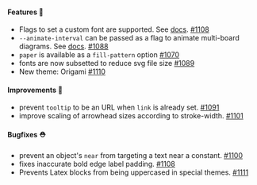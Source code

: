 #### Features 🚀

- Flags to set a custom font are supported. See [docs](https://d2lang.com/todo). [#1108](https://github.com/terrastruct/d2/pull/1108)
- `--animate-interval` can be passed as a flag to animate multi-board diagrams. See [docs](https://d2lang.com/todo). [#1088](https://github.com/terrastruct/d2/pull/1088)
- `paper` is available as a `fill-pattern` option [#1070](https://github.com/terrastruct/d2/pull/1070)
- fonts are now subsetted to reduce svg file size [#1089](https://github.com/terrastruct/d2/pull/1089)
- New theme: Origami [#1110](https://github.com/terrastruct/d2/pull/1110)

#### Improvements 🧹

- prevent `tooltip` to be an URL when `link` is already set. [#1091](https://github.com/terrastruct/d2/pull/1091)
- improve scaling of arrowhead sizes according to stroke-width. [#1101](https://github.com/terrastruct/d2/pull/1101)

#### Bugfixes ⛑️

- prevent an object's `near` from targeting a text near a constant. [#1100](https://github.com/terrastruct/d2/pull/1100)
- fixes inaccurate bold edge label padding. [#1108](https://github.com/terrastruct/d2/pull/1108)
- Prevents Latex blocks from being uppercased in special themes. [#1111](https://github.com/terrastruct/d2/pull/1111)
